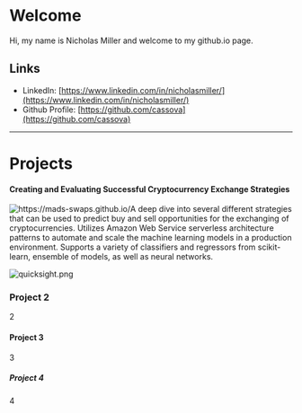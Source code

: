 
# Welcome

Hi, my name is Nicholas Miller and welcome to my github.io page.


## Links

- LinkedIn: [https://www.linkedin.com/in/nicholasmiller/](https://www.linkedin.com/in/nicholasmiller/)
- Github Profile: [https://github.com/cassova](https://github.com/cassova)


---

# Projects

#### Creating and Evaluating Successful Cryptocurrency Exchange Strategies


<a href="https://mads-swaps.github.io/"><img style="float: left;" widht="150" src="quicksight.png" alt="https://mads-swaps.github.io/"></a>

A deep dive into several different strategies that can be used to predict buy and sell opportunities for the exchanging of cryptocurrencies. Utilizes Amazon Web Service serverless architecture patterns to automate and scale the machine learning models in a production environment. Supports a variety of classifiers and regressors from scikit-learn, ensemble of models, as well as neural networks.

![quicksight.png](quicksight.png)

### Project 2
2

#### Project 3
3

##### Project 4
4
